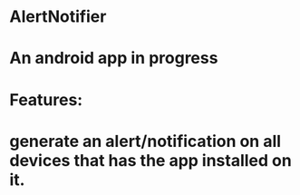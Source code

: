 # AlertNotifier
# An android app in progress
# Features:
# generate an alert/notification on all devices that has the app installed on it.
